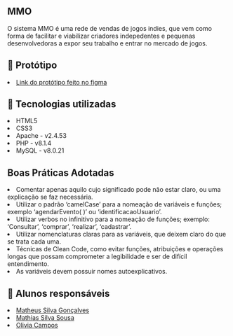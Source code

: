 <h2>MMO</h2>
O sistema MMO é uma rede de vendas de jogos indies, que vem como forma de facilitar e viabilizar criadores indepedentes e pequenas desenvolvedoras a expor seu trabalho e entrar no mercado de jogos.

<h2>&#127912 Protótipo</h2>
<li><a href="https://www.figma.com/proto/SdSmbk8628zFsGdzWz52J9/Protótipo-MMO" target="_blank">Link do protótipo feito no figma</a></li>

<h2>&#128295 Tecnologias utilizadas</h2>
  <li>HTML5</li>
  <li>CSS3</li>
  <li>Apache - v2.4.53</li>
  <li>PHP - v8.1.4</li>
  <li>MySQL - v8.0.21</li>
  
  <h2>Boas Práticas Adotadas</h2>
	<li> Comentar apenas aquilo cujo significado pode não estar claro, ou uma explicação se faz necessária. </li>
	<li> Utilizar o padrão ‘camelCase’ para a nomeação de variáveis e funções; exemplo ‘agendarEvento( )’ ou ‘identificacaoUsuario’. </li>
	<li> Utilizar verbos no infinitivo para a nomeação de funções; exemplo: ‘Consultar’, ‘comprar’, ‘realizar’, ‘cadastrar’. </li>
	<li> Utilizar nomenclaturas claras para as variáveis, que deixem claro do que se trata cada uma. </li>
	<li> Técnicas de Clean Code, como evitar funções, atribuições e operações longas que possam comprometer a legibilidade e ser de difícil entendimento. </li>
  <li> As variáveis devem possuir nomes autoexplicativos. </li>
  
<h2>&#128100 Alunos responsáveis </h2>
   <li><a href="https://github.com/matheusGonks" target="_blank">Matheus Silva Gonçalves</a></li>
   <li><a href="https://github.com/MR-martiny" target="_blank">Mathias Silva Sousa</a></li>
   <li><a href="https://github.com/kdaon" target="_blank">Olivia Campos</a></li>
